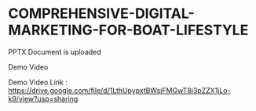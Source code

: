 # COMPREHENSIVE-DIGITAL-MARKETING-FOR-BOAT-LIFESTYLE

PPTX Document is uploaded

Demo Video 

Demo Video Link : https://drive.google.com/file/d/1LthUpypxtBWsiFMGwT8i3pZZX1jLo-k9/view?usp=sharing
